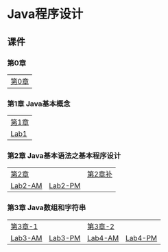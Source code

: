 # Java程序设计

## 课件

### 第0章

|    |
| ---- |
|[第0章](./CourseWare/JavaChapters/Jchapter-0.html)|

### 第1章 Java基本概念

|    |
| ---- |
|[第1章](./CourseWare/JavaChapters/Jchapter-1.html)|
|[Lab1](./CourseWare/JavaLabwork/JLab_1.html)|

### 第2章 Java基本语法之基本程序设计

|    |    |    |
| ---- | ---- | ---- |
|[第2章](./CourseWare/JavaChapters/Jchapter-2.html)|  |[第2章补](./CourseWare/JavaChapters/Jchapter-2-add.html)|
|[Lab2-AM](./CourseWare/JavaLabwork/JLab_2_AM.html)|[Lab2-PM](./CourseWare/JavaLabwork/JLab_2_PM.html)| |

### 第3章 Java数组和字符串

|    |    |    |    | 
| ---- | ---- | ---- | ---- |  
|[第3章-1](./CourseWare/JavaChapters/Jchapter-3-1.html)|    | [第3章-2](./CourseWare/JavaChapters/Jchapter-3-2.html)|
|[Lab3-AM](./CourseWare/JavaLabwork/JLab_3_AM.html)|[Lab3-PM](./CourseWare/JavaLabwork/JLab_3_PM.html)|[Lab4-AM](./CourseWare/JavaLabwork/JLab_4_AM.html)|[Lab4-PM](./CourseWare/JavaLabwork/JLab_4_PM.html)|